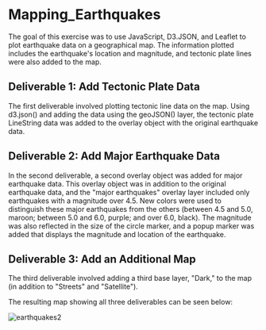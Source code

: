 # Mapping_Earthquakes

The goal of this exercise was to use JavaScript, D3.JSON, and Leaflet to plot earthquake data on a geographical map. The information plotted includes the earthquake's location and magnitude, and tectonic plate lines were also added to the map. 

## Deliverable 1: Add Tectonic Plate Data
The first deliverable involved plotting tectonic line data on the map. Using d3.json() and adding the data using the geoJSON() layer, the tectonic plate LineString data was added to the overlay object with the original earthquake data.

## Deliverable 2: Add Major Earthquake Data
In the second deliverable, a second overlay object was added for major earthquake data. This overlay object was in addition to the original earthquake data, and the "major earthquakes" overlay layer included only earthquakes with a magnitude over 4.5. New colors were used to distinguish these major earthquakes from the others (between 4.5 and 5.0, maroon; between 5.0 and 6.0, purple; and over 6.0, black). The magnitude was also reflected in the size of the circle marker, and a popup marker was added that displays the magnitude and location of the earthquake.

## Deliverable 3: Add an Additional Map
The third deliverable involved adding a third base layer, "Dark," to the map (in addition to "Streets" and "Satellite").

The resulting map showing all three deliverables can be seen below:

![earthquakes2](https://user-images.githubusercontent.com/100863488/170739615-3f3ef1d8-6f71-4996-85ef-38689edb9c44.png)
